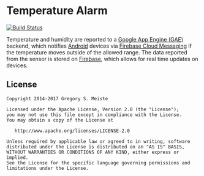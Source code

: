 # Temperature Alarm

[![Build Status](https://travis-ci.org/meisteg/RaspberryPiTempAlarm.svg?branch=master)](https://travis-ci.org/meisteg/RaspberryPiTempAlarm)

Temperature and humidity are reported to a [Google App Engine (GAE)][1]
backend, which notifies [Android][2] devices via [Firebase Cloud Messaging][3]
if the temperature moves outside of the allowed range. The data reported from
the sensor is stored on [Firebase][4], which allows for real time updates on
devices.

## License

    Copyright 2014-2017 Gregory S. Meiste

    Licensed under the Apache License, Version 2.0 (the "License");
    you may not use this file except in compliance with the License.
    You may obtain a copy of the License at

       http://www.apache.org/licenses/LICENSE-2.0

    Unless required by applicable law or agreed to in writing, software
    distributed under the License is distributed on an "AS IS" BASIS,
    WITHOUT WARRANTIES OR CONDITIONS OF ANY KIND, either express or implied.
    See the License for the specific language governing permissions and
    limitations under the License.


[1]: https://cloud.google.com/appengine/
[2]: https://www.android.com/
[3]: https://firebase.google.com/docs/cloud-messaging/
[4]: https://firebase.google.com/